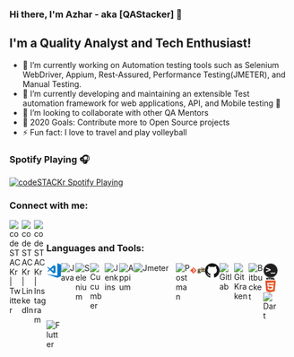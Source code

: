 ### Hi there, I'm Azhar - aka [QAStacker] 👋

## I'm a Quality Analyst and Tech Enthusiast!

- 🔭 I’m currently working on Automation testing tools such as Selenium WebDriver, Appium, Rest-Assured, Performance Testing(JMETER), and Manual Testing.
- 🌱 I’m currently developing and maintaining an extensible Test automation framework for web applications, API, and Mobile testing 🤣
- 👯 I’m looking to collaborate with other QA Mentors
- 🥅 2020 Goals: Contribute more to Open Source projects
- ⚡ Fun fact: I love to travel and play volleyball

### Spotify Playing 🎧
[<img src="https://now-playing-codestackr.vercel.app/api/spotify-playing" alt="codeSTACKr Spotify Playing" width="350" />](https://open.spotify.com/user/swyqyimdc12jajde4vpwd2x1b)

### Connect with me:

[<img align="left" alt="codeSTACKr | Twitter" width="22px" src="https://cdn.jsdelivr.net/npm/simple-icons@v3/icons/twitter.svg" />](https://twitter.com/TheQaStacker)
[<img align="left" alt="codeSTACKr | LinkedIn" width="22px" src="https://cdn.jsdelivr.net/npm/simple-icons@v3/icons/linkedin.svg" />](https://www.linkedin.com/in/mhdtoazar)
[<img align="left" alt="codeSTACKr | Instagram" width="22px" src="https://www.vectorlogo.zone/logos/instagram/instagram-icon.svg" />](https://www.instagram.com/qastacker)

<br />

### Languages and Tools:

<img align="left" alt="Visual Studio Code" width="26px" src="https://raw.githubusercontent.com/github/explore/80688e429a7d4ef2fca1e82350fe8e3517d3494d/topics/visual-studio-code/visual-studio-code.png" />
<img align="left" alt="Java" width="26px"src="https://www.vectorlogo.zone/logos/java/java-icon.svg" />
<img align="left" alt="Selenium" width="26px"src="https://img.icons8.com/color/96/000000/selenium-test-automation.png" />
<img align="left" alt="Cucumber" width="26px"src="https://www.vectorlogo.zone/logos/cucumberio/cucumberio-icon.svg" />
<img align="left" alt="Jenkins" width="26px"src="https://www.vectorlogo.zone/logos/jenkins/jenkins-icon.svg" />
<img align="left" alt="Appium" width="26px"src="https://raw.githubusercontent.com/appium/appium-desktop/master/build/icon.ico" />
<img align="left" alt="Jmeter" width="75px"src="https://www.vectorlogo.zone/logos/apache/apache-official.svg" />
<img align="left" alt="Postman" width="26px"src="https://www.vectorlogo.zone/logos/getpostman/getpostman-icon.svg" />
<img align="left" alt="Git" width="26px" src="https://raw.githubusercontent.com/github/explore/80688e429a7d4ef2fca1e82350fe8e3517d3494d/topics/git/git.png" />
<img align="left" alt="GitHub" width="26px" src="https://raw.githubusercontent.com/github/explore/78df643247d429f6cc873026c0622819ad797942/topics/github/github.png" />
<img align="left" alt="Gitlab" width="26px" src="https://www.vectorlogo.zone/logos/gitlab/gitlab-icon.svg" />
<img align="left" alt="GitKraken" width="26px" src="https://www.vectorlogo.zone/logos/gitkraken/gitkraken-icon.svg" />
<img align="left" alt="Bitbucket" width="26px" src="https://www.vectorlogo.zone/logos/bitbucket/bitbucket-icon.svg" />
<img align="left" alt="Terminal" width="26px" src="https://raw.githubusercontent.com/github/explore/80688e429a7d4ef2fca1e82350fe8e3517d3494d/topics/terminal/terminal.png" />
<img align="left" alt="HTML5" width="26px" src="https://raw.githubusercontent.com/github/explore/80688e429a7d4ef2fca1e82350fe8e3517d3494d/topics/html/html.png" />
<img align="left" alt="Dart" width="26px"src="https://www.vectorlogo.zone/logos/dartlang/dartlang-icon.svg" />
<img align="left" alt="Flutter" width="26px"src="https://www.vectorlogo.zone/logos/flutterio/flutterio-icon.svg" />

<br />
<br />

